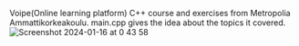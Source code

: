 Voipe(Online learning platform) C++ course and exercises from Metropolia Ammattikorkeakoulu.
main.cpp gives the idea about the topics it covered.
![Screenshot 2024-01-16 at 0 43 58](https://github.com/arifariofficial/voipe_cplusplus/assets/44326497/f264d999-836c-4197-a8cb-6e9b8b066624)
